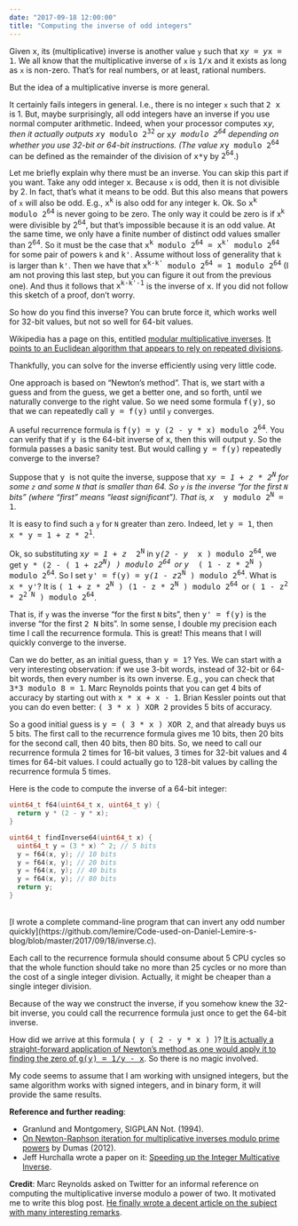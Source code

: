 ```yaml
---
date: "2017-09-18 12:00:00"
title: "Computing the inverse of odd integers"
---
```




Given <tt>x</tt>, its (multiplicative) inverse is another value `y` such that <tt>x<tt>*</tt>y = y<tt>*</tt>x = 1</tt>. We all know that the multiplicative inverse of `x` is <tt>1/x</tt> and it exists as long as `x` is non-zero. That&rsquo;s for real numbers, or at least, rational numbers.

But the idea of a multiplicative inverse is more general.

It certainly fails integers in general. I.e., there is no integer `x` such that <tt> 2 x </tt> is 1. But, maybe surprisingly, all odd integers have an inverse if you use normal computer arithmetic. Indeed, when your processor computes <tt>x<tt>*</tt>y</tt>, then it actually outputs <tt>x<tt>*</tt>y modulo 2<sup>32</sup></tt> or <tt>x<tt>*</tt>y modulo 2<sup>64</sup></tt> depending on whether you use 32-bit or 64-bit instructions. (The value <tt>x<tt>*</tt>y modulo 2<sup>64</sup></tt> can be defined as the remainder of the division of <tt>x<tt>*</tt>y</tt> by <tt>2<sup>64</sup></tt>.)

Let me briefly explain why there must be an inverse. You can skip this part if you want. Take any odd integer <tt>x</tt>. Because `x` is odd, then it is not divisible by 2. In fact, that&rsquo;s what it means to be odd. But this also means that powers of `x` will also be odd. E.g., <tt>x<sup>k</sup></tt> is also odd for any integer <tt>k</tt>. Ok. So <tt>x<sup>k</sup> modulo 2<sup>64</sup></tt> is never going to be zero. The only way it could be zero is if x<sup>k</sup> were divisible by 2<sup>64</sup>, but that&rsquo;s impossible because it is an odd value. At the same time, we only have a finite number of distinct odd values smaller than 2<sup>64</sup>. So it must be the case that <tt>x<sup>k</sup> modulo 2<sup>64</sup> = <tt>x<sup>k'</sup> modulo 2<sup>64</sup></tt></tt> for some pair of powers `k` and <tt>k'</tt>. Assume without loss of generality that `k` is larger than <tt>k'</tt>. Then we have that <tt>x<sup>k-k'</sup> modulo 2<sup>64</sup> = 1 modulo 2<sup>64</sup></tt> (I am not proving this last step, but you can figure it out from the previous one). And thus it follows that <tt>x<sup>k-k'-1</sup></tt> is the inverse of <tt>x</tt>. If you did not follow this sketch of a proof, don&rsquo;t worry.

So how do you find this inverse? You can brute force it, which works well for 32-bit values, but not so well for 64-bit values.

Wikipedia has a page on this, entitled [modular multiplicative inverses](https://en.wikipedia.org/wiki/Modular_multiplicative_inverse). [It points to an Euclidean algorithm that appears to rely on repeated divisions](https://en.wikipedia.org/wiki/Extended_Euclidean_algorithm#Computing_multiplicative_inverses_in_modular_structures).

Thankfully, you can solve for the inverse efficiently using very little code.

One approach is based on &ldquo;Newton&rsquo;s method&rdquo;. That is, we start with a guess and from the guess, we get a better one, and so forth, until we naturally converge to the right value. So we need some formula <tt>f(y)</tt>, so that we can repeatedly call <tt>y = f(y)</tt> until `y` converges.

A useful recurrence formula is <tt>f(y) = y (2 - y <tt>* </tt>x) modulo 2<sup>64</sup></tt>. You can verify that if <tt> y </tt> is the 64-bit inverse of <tt>x</tt>, then this will output <tt>y</tt>. So the formula passes a basic sanity test. But would calling <tt>y = f(y)</tt> repeatedly converge to the inverse?

Suppose that <tt> y </tt> is not quite the inverse, suppose that <tt> x*y = 1 + z * 2<sup>N</sup></tt> for some `z` and some `N` that is smaller than 64. So `y` is the inverse &ldquo;for the first `N` bits&rdquo; (where &ldquo;first&rdquo; means &ldquo;least significant&rdquo;). That is, <tt> x <tt>* </tt>y modulo 2<sup>N</sup> = 1</tt>.

It is easy to find such a `y` for `N` greater than zero. Indeed, let <tt>y = 1</tt>, then <tt> x <tt>* </tt>y = 1 + z <tt>* </tt>2<sup>1</sup></tt>.

Ok, so substituting <tt> x<tt>*</tt>y = 1 + z <tt>* </tt>2<sup>N</sup></tt> in <tt>y<tt>*</tt>(2 - y <tt>* </tt>x ) modulo 2<sup>64</sup></tt>, we get <tt>y <tt>* </tt>(2 - ( 1 + z<tt>*</tt>2<sup>N</sup>) ) modulo 2<sup>64 </sup></tt>or <tt>y <tt>* </tt>( 1 - z <tt>* </tt>2<sup>N</sup> ) modulo 2<sup>64</sup></tt>. So I set <tt> y' = f(y) = y<tt>*</tt>(1 - z<tt>*</tt>2<sup>N</sup> ) modulo 2<sup>64</sup></tt>. What is <tt>x <tt>* </tt>y'</tt>? It is <tt> ( 1 + z <tt>* </tt>2<sup>N</sup> ) (1 - z <tt>* </tt>2<sup>N</sup> ) modulo 2<sup>64 </sup></tt>or <tt> ( 1 - z<sup>2</sup> * 2<sup>2 N</sup> ) modulo 2<sup>64</sup></tt>.

That is, if `y` was the inverse &ldquo;for the first `N` bits&rdquo;, then <tt>y' = f(y)</tt> is the inverse &ldquo;for the first <tt>2 N</tt> bits&rdquo;. In some sense, I double my precision each time I call the recurrence formula. This is great! This means that I will quickly converge to the inverse.

Can we do better, as an initial guess, than <tt>y = 1</tt>? Yes. We can start with a very interesting observation: if we use 3-bit words, instead of 32-bit or 64-bit words, then every number is its own inverse. E.g., you can check that <tt>3*3 modulo 8 = 1</tt>. Marc Reynolds points that you can get 4 bits of accuracy by starting out with <tt>x * x + x - 1</tt>. Brian Kessler points out that you can do even better: <tt>( 3 * x ) XOR 2</tt> provides 5 bits of accuracy.

So a good initial guess is <tt>y = <tt>( 3 * x ) XOR 2</tt></tt>, and that already buys us 5 bits. The first call to the recurrence formula gives me 10 bits, then 20 bits for the second call, then 40 bits, then 80 bits. So, we need to call our recurrence formula 2 times for 16-bit values, 3 times for 32-bit values and 4 times for 64-bit values. I could actually go to 128-bit values by calling the recurrence formula 5 times.

Here is the code to compute the inverse of a 64-bit integer:
```C
uint64_t f64(uint64_t x, uint64_t y) {
  return y * (2 - y * x); 
}

uint64_t findInverse64(uint64_t x) {
  uint64_t y = (3 * x) ^ 2; // 5 bits
  y = f64(x, y); // 10 bits
  y = f64(x, y); // 20 bits
  y = f64(x, y); // 40 bits
  y = f64(x, y); // 80 bits
  return y;
}
```


<br/>
[I wrote a complete command-line program that can invert any odd number quickly](https://github.com/lemire/Code-used-on-Daniel-Lemire-s-blog/blob/master/2017/09/18/inverse.c).

Each call to the recurrence formula should consume about 5 CPU cycles so that the whole function should take no more than 25 cycles or no more than the cost of a single integer division. Actually, it might be cheaper than a single integer division.

Because of the way we construct the inverse, if you somehow knew the 32-bit inverse, you could call the recurrence formula just once to get the 64-bit inverse.

How did we arrive at this formula (<tt> y ( 2 - y <tt>* </tt>x ) </tt>)? <a href="https://en.wikipedia.org/wiki/Multiplicative_inverse">It is actually a straight-forward application of Newton&rsquo;s method as one would apply it to finding the zero of <tt>g(y) = 1/y - x</tt></a>. So there is no magic involved.

My code seems to assume that I am working with unsigned integers, but the same algorithm works with signed integers, and in binary form, it will provide the same results.

__Reference and further reading__:

- Granlund and Montgomery, SIGPLAN Not. (1994).
- [On Newton-Raphson iteration for multiplicative inverses modulo prime powers](https://arxiv.org/pdf/1209.6626v2.pdf) by Dumas (2012).
- Jeff Hurchalla wrote a paper on it: [Speeding up the Integer Multicative Inverse](https://arxiv.org/abs/2204.04342).


__Credit__: Marc Reynolds asked on Twitter for an informal reference on computing the multiplicative inverse modulo a power of two. It motivated me to write this blog post. [He finally wrote a decent article on the subject with many interesting remarks](http://marc-b-reynolds.github.io/math/2017/09/18/ModInverse.html).

